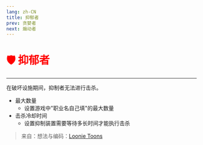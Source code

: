 ```yaml
---
lang: zh-CN
title: 抑郁者
prev: 贪婪者
next: 煽动者
---
```


# <font color=red>🛡️ <b>抑郁者</b></font> <Badge text="Killing" type="tip" vertical="middle"/>

***

在破坏设施期间，抑制者无法进行击杀。

- 最大数量
  - 设置游戏中"职业名自己填"的最大数量
- 击杀冷却时间
  - 设置抑制装置需要等待多长时间才能执行击杀

> 来自：想法与编码：[Loonie Toons](https://github.com/Loonie-Toons)
